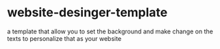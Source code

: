 # website-desinger-template
a template that allow you to set the background and make change on the texts to personalize that as your website

